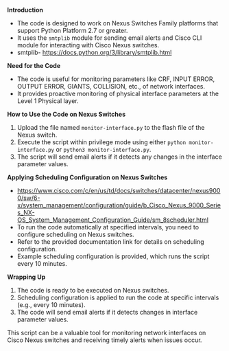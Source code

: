 **Introduction**
- The code is designed to work on Nexus Switches Family platforms that support Python Platform 2.7 or greater.
- It uses the `smtplib` module for sending email alerts and Cisco CLI module for interacting with Cisco Nexus switches.
- smtplib- https://docs.python.org/3/library/smtplib.html

**Need for the Code**
- The code is useful for monitoring parameters like CRF, INPUT ERROR, OUTPUT ERROR, GIANTS, COLLISION, etc., of network interfaces.
- It provides proactive monitoring of physical interface parameters at the Level 1 Physical layer.

**How to Use the Code on Nexus Switches**
1. Upload the file named `monitor-interface.py` to the flash file of the Nexus switch.
2. Execute the script within privilege mode using either `python monitor-interface.py` or `python3 monitor-interface.py`.
3. The script will send email alerts if it detects any changes in the interface parameter values.

**Applying Scheduling Configuration on Nexus Switches**
- https://www.cisco.com/c/en/us/td/docs/switches/datacenter/nexus9000/sw/6-x/system_management/configuration/guide/b_Cisco_Nexus_9000_Series_NX-OS_System_Management_Configuration_Guide/sm_8scheduler.html
- To run the code automatically at specified intervals, you need to configure scheduling on Nexus switches.
- Refer to the provided documentation link for details on scheduling configuration.
- Example scheduling configuration is provided, which runs the script every 10 minutes.

**Wrapping Up**
1. The code is ready to be executed on Nexus switches.
2. Scheduling configuration is applied to run the code at specific intervals (e.g., every 10 minutes).
3. The code will send email alerts if it detects changes in interface parameter values.

This script can be a valuable tool for monitoring network interfaces on Cisco Nexus switches and receiving timely alerts when issues occur.

